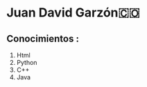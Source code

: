  
<h1>Juan David Garzón🇨🇴</h1>
<h2>Conocimientos :</h2>
<ol>

   <li>Html</li>
    <li>Python</li>
   <li>C++</li>

   <li>Java</li>
</ol>

